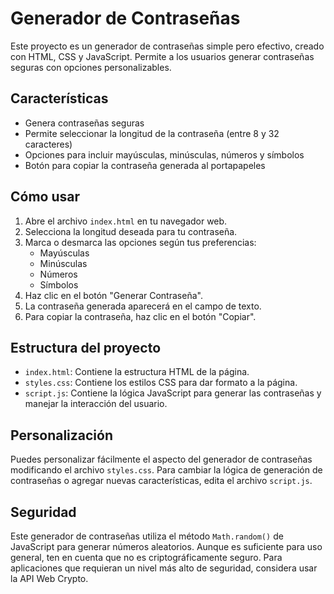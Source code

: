 # Generador de Contraseñas

Este proyecto es un generador de contraseñas simple pero efectivo, creado con HTML, CSS y JavaScript. Permite a los usuarios generar contraseñas seguras con opciones personalizables.

## Características

- Genera contraseñas seguras
- Permite seleccionar la longitud de la contraseña (entre 8 y 32 caracteres)
- Opciones para incluir mayúsculas, minúsculas, números y símbolos
- Botón para copiar la contraseña generada al portapapeles

## Cómo usar

1. Abre el archivo `index.html` en tu navegador web.
2. Selecciona la longitud deseada para tu contraseña.
3. Marca o desmarca las opciones según tus preferencias:
   - Mayúsculas
   - Minúsculas
   - Números
   - Símbolos
4. Haz clic en el botón "Generar Contraseña".
5. La contraseña generada aparecerá en el campo de texto.
6. Para copiar la contraseña, haz clic en el botón "Copiar".

## Estructura del proyecto

- `index.html`: Contiene la estructura HTML de la página.
- `styles.css`: Contiene los estilos CSS para dar formato a la página.
- `script.js`: Contiene la lógica JavaScript para generar las contraseñas y manejar la interacción del usuario.

## Personalización

Puedes personalizar fácilmente el aspecto del generador de contraseñas modificando el archivo `styles.css`. Para cambiar la lógica de generación de contraseñas o agregar nuevas características, edita el archivo `script.js`.

## Seguridad

Este generador de contraseñas utiliza el método `Math.random()` de JavaScript para generar números aleatorios. Aunque es suficiente para uso general, ten en cuenta que no es criptográficamente seguro. Para aplicaciones que requieran un nivel más alto de seguridad, considera usar la API Web Crypto.



